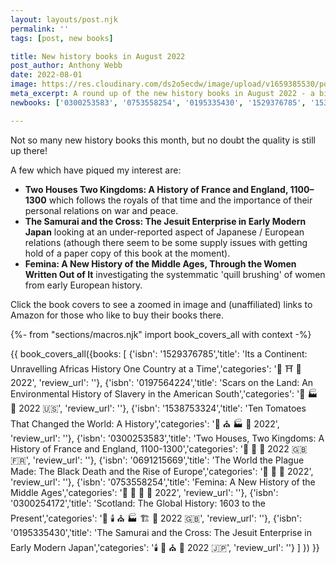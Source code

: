 ```yaml
---
layout: layouts/post.njk
permalink: ''
tags: [post, new books]

title: New history books in August 2022
post_author: Anthony Webb
date: 2022-08-01
image: https://res.cloudinary.com/ds2o5ecdw/image/upload/v1659385530/posts/July2022_newhistorybooks.jpg
meta_excerpt: A round up of the new history books in August 2022 - a bit of a quiet month.
newbooks: ['0300253583', '0753558254', '0195335430', '1529376785', '1538753324', '0300254172']

---
```


Not so many new history books this month, but no doubt the quality is still up there!

A few which have piqued my interest are:

- __Two Houses Two Kingdoms: A History of France and England, 1100–1300__ which follows the royals of that time and the importance of their personal relations on war and peace.
- __The Samurai and the Cross: The Jesuit Enterprise in Early Modern Japan__ looking at an under-reported aspect of Japanese / European relations (athough there seem to be some supply issues with getting hold of a paper copy of this book at the moment).
- __Femina: A New History of the Middle Ages, Through the Women Written Out of It__ investigating the systemmatic 'quill brushing' of women from early European history.

Click the book covers to see a zoomed in image and (unaffiliated) links to Amazon for those who like to buy their books there.


{%- from "sections/macros.njk" import book_covers_all with context -%}

{{ book_covers_all({books: 
[
{'isbn': '1529376785','title': 'Its a Continent: Unravelling Africas History One Country at a Time','categories': '👑 ⛩️ 🍗 2022', 'review_url': ''},
{'isbn': '0197564224','title': 'Scars on the Land: An Environmental History of Slavery in the American South','categories': '🚽 🏭 🍔 2022 🇺🇸', 'review_url': ''},
{'isbn': '1538753324','title': 'Ten Tomatoes That Changed the World: A History','categories': '🚽 ⛪ 🏭 🍭 2022', 'review_url': ''},
{'isbn': '0300253583','title': 'Two Houses, Two Kingdoms: A History of France and England, 1100-1300','categories': '👑 🏰 🥐 2022 🇬🇧 🇫🇷', 'review_url': ''},
{'isbn': '0691215669','title': 'The World the Plague Made: The Black Death and the Rise of Europe','categories': '🚽 🏰 🥐 2022', 'review_url': ''},
{'isbn': '0753558254','title': 'Femina: A New History of the Middle Ages','categories': '🚽 👑 🏰 🥐 2022', 'review_url': ''},
{'isbn': '0300254172','title': 'Scotland: The Global History: 1603 to the Present','categories': '👑 🕯️ ⛪ 🏭 🏗️ 🥐 2022 🇬🇧', 'review_url': ''},
{'isbn': '0195335430','title': 'The Samurai and the Cross: The Jesuit Enterprise in Early Modern Japan','categories': '🕯️ 🚽 ⛪ 🍜 2022 🇯🇵', 'review_url': ''}
]
}) }}